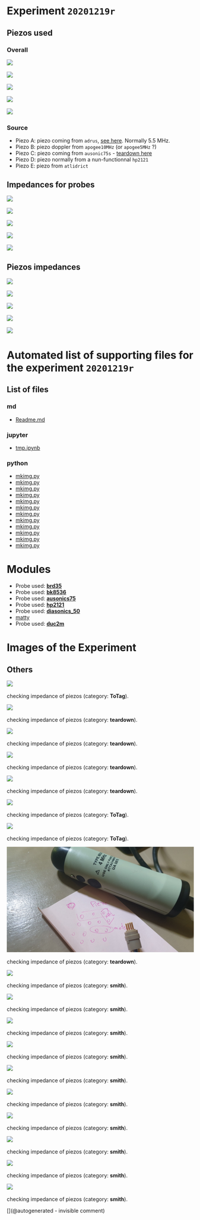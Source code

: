 # Experiment `20201219r`

## Piezos used

### Overall

![](/include/20201219r/images/20201219_201216.jpg)

![](/include/20201219r/images/20201219_202252.jpg)

![](/include/20201219r/images/20201219_202300.jpg)

![](/include/20201219r/images/20201219_204847.jpg)

![](/include/20201219r/images/20201219_205237.jpg)

### Source

* Piezo A: piezo coming from `adrus`, [see here](/include/images/ADR). Normally 5.5 MHz.
* Piezo B: piezo doppler from `apogee10MHz` (or `apogee5MHz` ?)
* Piezo C: piezo coming from `ausonic75s` - [teardown here](/include/20200809r/images/ausonics75/)
* Piezo D: piezo normally from a nun-functionnal `hp2121`
* Piezo E: piezo from `atlidrict`

## Impedances for probes
 
![](/include/20201219r/impedances/8536.png)

![](/include/20201219r/impedances/bluebard.png)

![](/include/20201219r/impedances/hp2121.png)

![](/include/20201219r/impedances/readhead.png)

![](/include/20201219r/impedances/verathon.png)

## Piezos impedances 

![](/include/20201219r/impedances/probeA.png)

![](/include/20201219r/impedances/probeB.png)

![](/include/20201219r/impedances/probeC.png)

![](/include/20201219r/impedances/probeD.png)

![](/include/20201219r/impedances/probeE.png)








# Automated list of supporting files for the __experiment `20201219r`__

## List of files

### md

* [Readme.md](/include/20201219r/Readme.md)


### jupyter

* [tmp.ipynb](/tmp.ipynb)


### python

* [mkimg.py](/include/bk1850/mkimg.py)
* [mkimg.py](/include/s3/images/201804/mkimg.py)
* [mkimg.py](/include/20201219r/impedances/mkimg.py)
* [mkimg.py](/include/20200809r/hp2121/mkimg.py)
* [mkimg.py](/include/kretzir175ag/mkimg.py)
* [mkimg.py](/include/intersonvs35/opened/mkimg.py)
* [mkimg.py](/include/20201219r/images/teardown/mkimg.py)
* [mkimg.py](/include/teardown/lumify/mkimg.py)
* [mkimg.py](/include/wirelessdual/imgs/mkimg.py)
* [mkimg.py](/include/images/probes_vna/mkimg.py)
* [mkimg.py](/include/bk/mkimg.py)
* [mkimg.py](/include/20201219r/mkimg.py)





# Modules

* Probe used: __[brd35](/include/probes/auto/brd35.md)__
* Probe used: __[bk8536](/include/probes/auto/bk8536.md)__
* Probe used: __[ausonics75](/include/probes/auto/ausonics75.md)__
* Probe used: __[hp2121](/include/probes/auto/hp2121.md)__
* Probe used: __[diasonics_50](/include/probes/auto/diasonics_50.md)__
* [matty](/matty/)
* Probe used: __[duc2m](/include/probes/auto/duc2m.md)__




# Images of the Experiment

## Others

![](/include/20201219r/images/20201219_202300.jpg)

checking impedance of piezos (category: __ToTag__).

![](/include/20201219r/images/20201219_202252.jpg)

checking impedance of piezos (category: __teardown__).

![](/include/20201219r/images/20201219_205237.jpg)

checking impedance of piezos (category: __teardown__).

![](/include/20201219r/images/20201219_201216.jpg)

checking impedance of piezos (category: __teardown__).

![](/include/20201219r/images/20201219_204847.jpg)

checking impedance of piezos (category: __teardown__).

![](/include/20201219r/images/teardown/20201205_204005.jpg)

checking impedance of piezos (category: __ToTag__).

![](/include/20201219r/images/teardown/20201205_203958.jpg)

checking impedance of piezos (category: __ToTag__).

![](/include/probes/viewmes/bk8536.jpg)

checking impedance of piezos (category: __teardown__).

![](/include/20201219r/impedances/probeE.png)

checking impedance of piezos (category: __smith__).

![](/include/20201219r/impedances/probeA.png)

checking impedance of piezos (category: __smith__).

![](/include/20201219r/impedances/diasonics_50.png)

checking impedance of piezos (category: __smith__).

![](/include/20201219r/impedances/probeC.png)

checking impedance of piezos (category: __smith__).

![](/include/20201219r/impedances/bluebard.png)

checking impedance of piezos (category: __smith__).

![](/include/20201219r/impedances/8536.png)

checking impedance of piezos (category: __smith__).

![](/include/20201219r/impedances/hp2121.png)

checking impedance of piezos (category: __smith__).

![](/include/20201219r/impedances/probeB.png)

checking impedance of piezos (category: __smith__).

![](/include/20201219r/impedances/duc2m.png)

checking impedance of piezos (category: __smith__).

![](/include/20201219r/impedances/probeD.png)

checking impedance of piezos (category: __smith__).










[](@autogenerated - invisible comment)